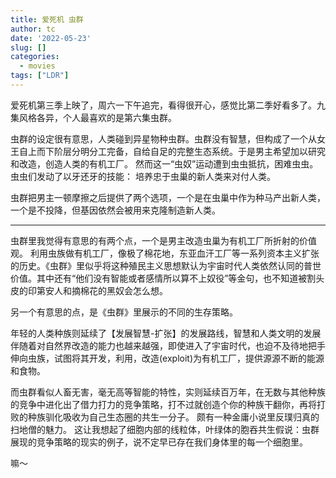 ```yaml
---
title: 爱死机 虫群
author: tc
date: '2022-05-23'
slug: []
categories:
  - movies
tags: ["LDR"]
---
```


爱死机第三季上映了，周六一下午追完，看得很开心，感觉比第二季好看多了。九集风格各异，个人最喜欢的是第六集虫群。

虫群的设定很有意思，人类碰到异星物种虫群。虫群没有智慧，但构成了一个从女王自上而下阶层分明分工完备，自给自足的完整生态系统。于是男主希望加以研究和改造，创造人类的有机工厂。 然而这一“虫奴”运动遭到虫虫抵抗，困难虫虫。虫虫们发动了以牙还牙的技能： 培养忠于虫巢的新人类来对付人类。

虫群把男主一顿摩擦之后提供了两个选项，一个是在虫巢中作为种马产出新人类，一个是不投降，但基因依然会被用来克隆制造新人类。

---



虫群里我觉得有意思的有两个点，一个是男主改造虫巢为有机工厂所折射的价值观。 利用虫族做有机工厂，像极了棉花地，东亚血汗工厂等一系列资本主义扩张的历史。《虫群》里似乎将这种殖民主义思想默认为宇宙时代人类依然认同的普世价值。其中还有“他们没有智能或者感情所以算不上奴役”等金句，也不知道被割头皮的印第安人和摘棉花的黑奴会怎么想。



另一个有意思的点，是《虫群》里展示的不同的生存策略。

年轻的人类种族则延续了【发展智慧-扩张】的发展路线，智慧和人类文明的发展伴随着对自然界改造的能力也越来越强，即使进入了宇宙时代，也迫不及待地把手伸向虫族，试图将其开发，利用，改造(exploit)为有机工厂，提供源源不断的能源和食物。

而虫群看似人畜无害，毫无高等智能的特性，实则延续百万年，在无数与其他种族的竞争中进化出了借力打力的竞争策略，打不过就创造个你的种族干翻你，再将打败的种族驯化吸收为自己生态圈的共生一分子。 颇有一种金庸小说里反璞归真的扫地僧的魅力。 这让我想起了细胞内部的线粒体，叶绿体的胞吞共生假说：虫群展现的竞争策略的现实的例子，说不定早已存在我们身体里的每一个细胞里。


嘛～
